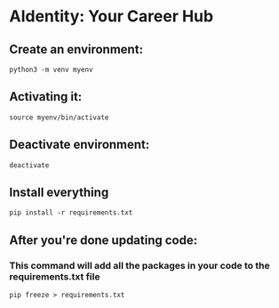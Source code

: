 # AIdentity: Your Career Hub

## Create an environment: 
```
python3 -m venv myenv

```

## Activating it:

```
source myenv/bin/activate

```

## Deactivate environment:

```
deactivate

```

## Install everything
```
pip install -r requirements.txt

```

## After you're done updating code:
### This command will add all the packages in your code to the requirements.txt file

```
pip freeze > requirements.txt

```





